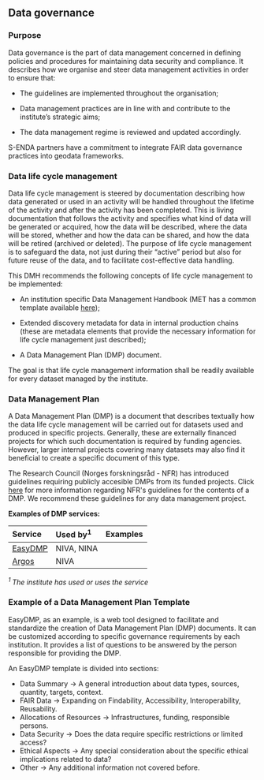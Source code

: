 ## Data governance

### Purpose

Data governance is the part of data management concerned in defining policies and procedures for maintaining data security and compliance. It describes how we organise and steer data management activities in order to ensure that:

- The guidelines are implemented throughout the organisation;

- Data management practices are in line with and contribute to the institute’s strategic aims;

- The data management regime is reviewed and updated accordingly.

S-ENDA partners have a commitment to integrate FAIR data governance practices into geodata frameworks.

### Data life cycle management

Data life cycle management is steered by documentation describing how data generated or used in an activity will be handled throughout the lifetime of the activity and after the activity has been completed. This is living documentation that follows the activity and specifies what kind of data will be generated or acquired, how the data will be described, where the data will be stored, whether and how the data can be shared, and how the data will be retired (archived or deleted). The purpose of life cycle management is to safeguard the data, not just during their “active” period but also for future reuse of the data, and to facilitate cost-effective data handling.

This DMH recommends the following concepts of life cycle management to be implemented:

- An institution specific Data Management Handbook (MET has a common template available [here](https://github.com/metno/data-management-handbook));

- Extended discovery metadata for data in internal production chains (these are metadata elements that provide the necessary information for life cycle management just described);

- A Data Management Plan (DMP) document.

The goal is that life cycle management information shall be readily available for every dataset managed by the institute. 

### Data Management Plan

A Data Management Plan (DMP) is a document that describes textually how the data life cycle management will be carried out for datasets used and produced in specific projects. Generally, these are externally financed projects for which such documentation is required by funding agencies. However, larger internal projects covering many datasets may also find it beneficial to create a specific document of this type.

The Research Council (Norges forskningsråd - NFR) has introduced guidelines requiring publicly accesible DMPs from its funded projects. Click [here](https://www.forskningsradet.no/en/research-policy-strategy/open-science/research-data/) for more information regarding NFR's guidelines for the contents of a DMP. We recommend these guidelines for any data management project. 

**Examples of DMP services:**

|Service|Used by<sup>1</sup>|Examples|
|:----|:----|:----|
|[EasyDMP](https://www.sigma2.no/data-planning)|NIVA, NINA|
[Argos](https://argos.openaire.eu/home)|NIVA|

<sup> *1 </sup>The institute has used or uses the service* 

### Example of a Data Management Plan Template

EasyDMP, as an example, is a web tool designed to facilitate and standardize the creation of Data Management Plan (DMP) documents. It can be customized according to specific governance requirements by each institution. It provides a list of questions to be answered by the person responsible for providing the DMP.

An EasyDMP template is divided into sections:
  - Data Summary -> A general introduction about data types, sources, quantity, targets, context.
  - FAIR Data -> Expanding on Findability, Accessibility, Interoperability, Reusability.
  - Allocations of Resources -> Infrastructures, funding, responsible persons.
  - Data Security -> Does the data require specific restrictions or limited access?
  - Ethical Aspects -> Any special consideration about the specific ethical implications related to data?
  - Other -> Any additional information not covered before.


